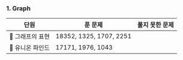 
### 1. Graph
|단원|푼 문제|풀지 못한 문제|
|------|---------|---------|
|🚩 그래프의 표현       |18352, 1325, 1707, 2251|
|🚩 유니온 파인드       |17171, 1976, 1043|
